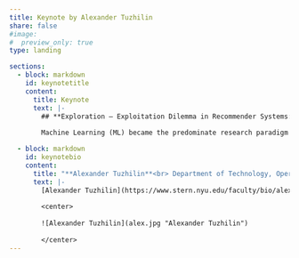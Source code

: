 ```yaml
---
title: Keynote by Alexander Tuzhilin
share: false
#image:
#  preview_only: true
type: landing

sections:
  - block: markdown
    id: keynotetitle
    content:
      title: Keynote
      text: |-
        ## **Exploration – Exploitation Dilemma in Recommender Systems: Is It the Time to Switch to the Exploration Mode Again?**
        
        Machine Learning (ML) became the predominate research paradigm in Recommender Systems over the last several years leading to many fundamental advances in the field, both in the academia and in the industry. Unfortunately, these achievements were accomplished as a result of shifting focus from other research paradigms towards ML. In this talk, I will argue that it is crucial for the Recommender Systems field to broaden its scope of inquiry by enhancing its focus on other disciplines, such as psychology and marketing, sociology and social science, management and organizational behavior, economics, decision science and other disciplines that have been underexplored in Recommender Systems. By shifting the focus of inquiry towards the “exploration” component of the explore-exploit paradigm, we can potentially achieve new significant breakthroughs in recommender systems. I will present some case studies supporting this claim.

  - block: markdown
    id: keynotebio
    content:
      title: "**Alexander Tuzhilin**<br> Department of Technology, Operations and Statistics, Stern School of Business, NYU"
      text: |-
        [Alexander Tuzhilin](https://www.stern.nyu.edu/faculty/bio/alexander-tuzhilin) is Leonard N. Stern Professor in the Department of Technology, Operations and Statistics at the Stern School of Business, NYU. His research interests include AI, personalization, recommender systems and machine learning, and he published widely on these and related topics. Professor Tuzhilin has served on the organizing committees of numerous conferences, including as the Program and also the General Chair of the IEEE International Conference on Data Mining (ICDM), and as the Program Chair, the Conference Chair and the Chair of the Steering Committee of the ACM Conference on Recommender Systems (RecSys). He served on the editorial boards of several journals, including as the Editor-in-Chief of the ACM Transactions on Management Information Systems. His past doctoral students have joined leading universities, including the Wharton School at the University of Pennsylvania, Georgia Institute of Technology, University of Minnesota, Boston University, Emory University and other schools. He is a recipient of the INFORMS Information Systems Society Design Science Award and is a Distinguished Fellow of the ISS IFORMS Society. He received Ph.D. in Computer Science from the Courant Institute of Mathematical Sciences, NYU.
        
        <center>
        
        ![Alexander Tuzhilin](alex.jpg "Alexander Tuzhilin")
        
        </center>
---
```

